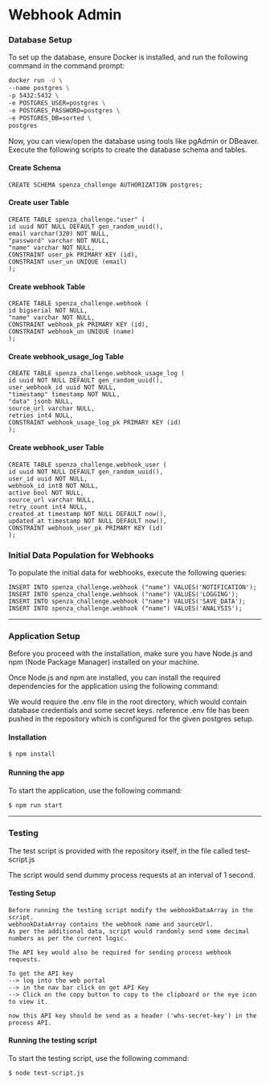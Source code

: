 # Webhook Admin

### Database Setup

To set up the database, ensure Docker is installed, and run the following command in the command prompt:
```bash
docker run -d \
--name postgres \
-p 5432:5432 \
-e POSTGRES_USER=postgres \
-e POSTGRES_PASSWORD=postgres \
-e POSTGRES_DB=sorted \
postgres
```

Now, you can view/open the database using tools like pgAdmin or DBeaver. 
Execute the following scripts to create the database schema and tables.

#### Create Schema
```
CREATE SCHEMA spenza_challenge AUTHORIZATION postgres;
```

#### Create user Table
```
CREATE TABLE spenza_challenge."user" (
id uuid NOT NULL DEFAULT gen_random_uuid(),
email varchar(320) NOT NULL,
"password" varchar NOT NULL,
"name" varchar NOT NULL,
CONSTRAINT user_pk PRIMARY KEY (id),
CONSTRAINT user_un UNIQUE (email)
);
```

#### Create webhook Table
```
CREATE TABLE spenza_challenge.webhook (
id bigserial NOT NULL,
"name" varchar NOT NULL,
CONSTRAINT webhook_pk PRIMARY KEY (id),
CONSTRAINT webhook_un UNIQUE (name)
);
```
#### Create webhook_usage_log Table
```
CREATE TABLE spenza_challenge.webhook_usage_log (
id uuid NOT NULL DEFAULT gen_random_uuid(),
user_webhook_id uuid NOT NULL,
"timestamp" timestamp NOT NULL,
"data" jsonb NULL,
source_url varchar NULL,
retries int4 NULL,
CONSTRAINT webhook_usage_log_pk PRIMARY KEY (id)
);
```

#### Create webhook_user Table
```
CREATE TABLE spenza_challenge.webhook_user (
id uuid NOT NULL DEFAULT gen_random_uuid(),
user_id uuid NOT NULL,
webhook_id int8 NOT NULL,
active bool NOT NULL,
source_url varchar NULL,
retry_count int4 NULL,
created_at timestamp NOT NULL DEFAULT now(),
updated_at timestamp NOT NULL DEFAULT now(),
CONSTRAINT webhook_user_pk PRIMARY KEY (id)
);
```

### Initial Data Population for Webhooks

To populate the initial data for webhooks, execute the following queries:
```
INSERT INTO spenza_challenge.webhook ("name") VALUES('NOTIFICATION');
INSERT INTO spenza_challenge.webhook ("name") VALUES('LOGGING');
INSERT INTO spenza_challenge.webhook ("name") VALUES('SAVE_DATA');
INSERT INTO spenza_challenge.webhook ("name") VALUES('ANALYSIS');
```
---
### Application Setup

Before you proceed with the installation, make sure you have Node.js and npm (Node Package Manager) installed on your machine.

Once Node.js and npm are installed, you can install the required dependencies for the application using the following command:

We would require the .env file in the root directory, which would contain database credentials and some secret keys.
reference .env file has been pushed in the repository which is configured for the given postgres setup.

#### Installation

```bash
$ npm install
```

#### Running the app
To start the application, use the following command:
```bash
$ npm run start
```
---
### Testing

The test script is provided with the repository itself, in the file called test-script.js

The script would send dummy process requests at an interval of 1 second.
#### Testing Setup

```
Before running the testing script modify the webhookDataArray in the script.
webhookDataArray contains the webhook name and sourceUrl.
As per the additional data, script would randomly send some decimal numbers as per the current logic.

The API key would also be required for sending process webhook requests.

To get the API key 
--> log into the web portal 
--> in the nav bar click on get API Key
--> Click on the copy button to copy to the clipboard or the eye icon to view it.

now this API key should be send as a header ('whs-secret-key') in the process API.
```

#### Running the testing script
To start the testing script, use the following command:
```bash
$ node test-script.js
```
